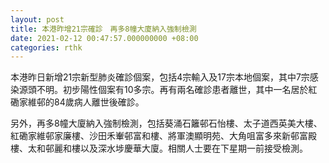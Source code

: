 ```yaml
---
layout: post
title: 本港昨增21宗確診　再多8幢大廈納入強制檢測
date: 2021-02-12 00:47:57.000000000 +08:00
categories: rthk
---
```


本港昨日新增21宗新型肺炎確診個案，包括4宗輸入及17宗本地個案，其中7宗感染源頭不明。初步陽性個案有10多宗。再有兩名確診患者離世，其中一名居於紅磡家維邨的84歲病人離世後確診。

另外，再多8幢大廈納入強制檢測，包括葵涌石籬邨石怡樓、太子道西英美大樓、紅磡家維邨家廉樓、沙田禾輋邨富和樓、將軍澳顯明苑、大角咀富多來新邨富殿樓、太和邨麗和樓以及深水埗慶華大廈。相關人士要在下星期一前接受檢測。
